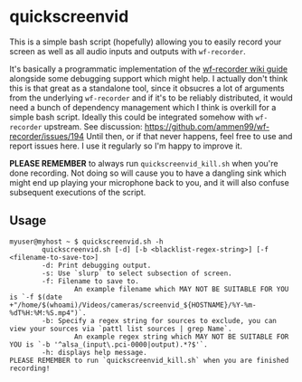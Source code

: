 # quickscreenvid

This is a simple bash script (hopefully) allowing you to easily record your screen as well as all audio inputs and outputs with `wf-recorder`.

It's basically a programmatic implementation of the [wf-recorder wiki guide](https://github.com/ammen99/wf-recorder/wiki#recording-both-mic-input-and-application-sounds) alongside some debugging support which might help.
I actually don't think this is that great as a standalone tool, since it obsucres a lot of arguments from the underlying `wf-recorder` and if it's to be reliably distributed, it would need a bunch of dependency management which I think is overkill for a simple bash script.
Ideally this could be integrated somehow with `wf-recorder` upstream.
See discussion: https://github.com/ammen99/wf-recorder/issues/194
Until then, or if that never happens, feel free to use and report issues here.
I use it regularly so I'm happy to improve it.


**PLEASE REMEMBER** to always run `quickscreenvid_kill.sh` when you're done recording.
Not doing so will cause you to have a dangling sink which might end up playing your microphone back to you, and it will also confuse subsequent executions of the script.

## Usage

```console
myuser@myhost ~ $ quickscreenvid.sh -h
        quickscreenvid.sh [-d] [-b <blacklist-regex-string>] [-f <filename-to-save-to>]
        -d: Print debugging output.
        -s: Use `slurp` to select subsection of screen.
        -f: Filename to save to.
                An example filename which MAY NOT BE SUITABLE FOR YOU is `-f $(date +"/home/$(whoami)/Videos/cameras/screenvid_${HOSTNAME}/%Y-%m-%dT%H:%M:%S.mp4")`.
        -b: Specify a regex string for sources to exclude, you can view your sources via `pattl list sources | grep Name`.
                An example regex string which MAY NOT BE SUITABLE FOR YOU is `-b '^alsa_(input\.pci-0000|output).*?$'`.
        -h: displays help message.
PLEASE REMEMBER to run `quickscreenvid_kill.sh` when you are finished recording!
```
